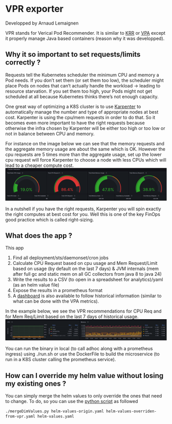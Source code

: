 # VPR exporter
Developped by Arnaud Lemaignen

VPR stands for Verical Pod Recommender.
It is similar to [KRR](https://github.com/robusta-dev/krr) or [VPA](https://github.com/kubernetes/autoscaler/tree/master/vertical-pod-autoscaler) except it properly manage Java based containers (reason why it was developped).

## Why it so important to set requests/limits correctly ?

Requests tell the Kubernetes scheduler the minimum CPU and memory a Pod needs.
If you don’t set them (or set them too low), the scheduler might place Pods on nodes that can’t actually handle the workload → leading to resource starvation.
If you set them too high, your Pods might not get scheduled at all because Kubernetes thinks there’s not enough capacity.

One great way of optimizing a K8S cluster is to use [Karpenter](https://github.com/aws/karpenter-provider-aws) to automatically manage the number and type of appropriate nodes at best cost. Karpenter is using the cpu/mem requests in order to do that.
So it becomes even more important to have the right requests because otherwise the infra chosen by Karpenter will be either too high or too low or not in balance between CPU and memory.

For instance on the image below we can see that the memory requests and the aggregate memory usage are about the same which is OK. However the cpu requests are 5 times more than the aggregate usage, set up the lower cpu request will force Karpenter to choose a node with less CPUs which will lead to a cheaper compute cost.
![](usage_vs_req.png)

In a nutshell if you have the right requests, Karpenter you will spin exactly the right computes at best cost for you.
Well this is one of the key FinOps good practice which is called right-sizing.

## What does the app ?

This app 
1. Find all deployment/sts/daemonset/cron jobs
2. Calculate CPU Request based on cpu usage and Mem Request/Limit based on usage (by default on the last 7 days) & JVM internals (mem after full gc and static mem on all GC collectors from java 8 to java 24)
3. Write the results to a CSV (to open in a spreadsheet for analytics)/yaml (as an helm value file)
4. Expose the results in a prometheus format
5. A [dashboard](https://github.com/arnaudlemaignen/grafana-dashboards/tree/master/prometheus-ds/vpr) is also available to follow historical information (similar to what can be done with the VPA metrics).

In the example below, we see the VPR recommendations for CPU Req and for Mem Req/Limit based on the last 7 days of historical usage.
![](prometheus.png)

You can run the binary in local (to call adhoc along with a prometheus ingress) using ./run.sh or use the DockerFile to build the microservice (to run in a K8S cluster calling the prometheus service).

## How can I override my helm value without losing my existing ones ?

You can simply merge the helm values to only override the ones that need to change.
To do, so you can use the [python script](mergeDimValues.py) as followed
```
./mergeDimValues.py helm-values-origin.yaml helm-values-overriden-from-vpr.yaml helm-values.yaml
```